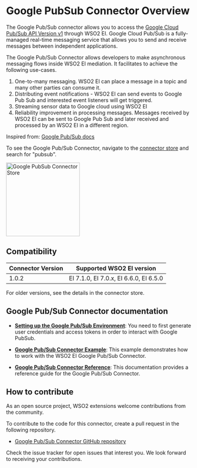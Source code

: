 # Google PubSub Connector Overview

The Google Pub/Sub connector allows you to access the [Google Cloud Pub/Sub API Version v1](https://cloud.google.com/pubsub/docs/reference/rest/) through WSO2 EI. Google Cloud Pub/Sub is a fully-managed real-time messaging service that allows you to send and receive messages between independent applications.

The Google Pub/Sub Connector allows developers to make asynchronous messaging flows inside WSO2 EI mediation. It facilitates to achieve the following use-cases.

1. One-to-many messaging. WSO2 EI can place a message in a topic and many other parties can consume it.
2. Distributing event notifications - WSO2 EI can send events to Google Pub Sub and interested event listeners will get triggered.
3. Streaming sensor data to Google cloud using WSO2 EI
4. Reliability improvement in processing messages. Messages received by WSO2 EI can be sent to Google Pub Sub and later received and processed by an WSO2 EI in a different region.

Inspired from: [Google Pub/Sub docs](https://cloud.google.com/pubsub/docs/overview)

To see the Google Pub/Sub Connector, navigate to the [connector store](https://store.wso2.com/store/assets/esbconnector/list) and search for "pubsub".

<img src="../../../../assets/img/connectors/pubsub-store.png" title="Google PubSub Connector Store" width="200" alt="Google PubSub Connector Store"/>

## Compatibility

| Connector Version | Supported WSO2 EI version |
| ------------- |-------------|
| 1.0.2    | EI 7.1.0, EI 7.0.x, EI 6.6.0, EI 6.5.0 |

For older versions, see the details in the connector store.

## Google Pub/Sub Connector documentation

* **[Setting up the Google Pub/Sub Environment](googlepubsub-connector-configuration.md)**: You need to first generate user credentials and access tokens in order to interact with Google PubSub.

* **[Google Pub/Sub Connector Example](googlepubsub-connector-example.md)**: This example demonstrates how to work with the WSO2 EI Google Pub/Sub Connector. 

* **[Google Pub/Sub Connector Reference](googlepubsub-connector-reference.md)**: This documentation provides a reference guide for the Google Pub/Sub Connector.

## How to contribute

As an open source project, WSO2 extensions welcome contributions from the community. 

To contribute to the code for this connector, create a pull request in the following repository. 

* [Google Pub/Sub Connector GitHub repository](https://github.com/wso2-extensions/esb-connector-googlepubsub)

Check the issue tracker for open issues that interest you. We look forward to receiving your contributions.
